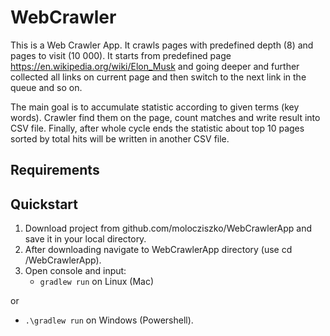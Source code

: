 # WebCrawler
This is a Web Crawler App. It crawls pages with predefined depth (8) and pages to visit (10 000).
It starts from predefined page https://en.wikipedia.org/wiki/Elon_Musk and going deeper and further collected all links 
on current page and then switch to the next link in the queue and so on.

The main goal is to accumulate statistic according to given terms (key words). Crawler find them on the page, 
count matches and write result into CSV file. Finally, after whole cycle ends the statistic about top 10 pages sorted 
by total hits will be written in another CSV file.

## Requirements

## Quickstart
1. Download project from github.com/molocziszko/WebCrawlerApp and save it in your local directory.
2. After downloading navigate to WebCrawlerApp directory (use cd /WebCrawlerApp).
3. Open console and input:
   - `gradlew run` on Linux (Mac) 
   
or
  -  `.\gradlew run` on Windows (Powershell).
   
   